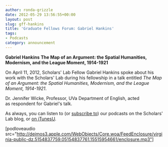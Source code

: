 ```yaml
---
author: ronda-grizzle
date: 2012-05-29 13:56:55+00:00
layout: post
slug: gff-hankins
title: 'Graduate Fellows Forum: Gabriel Hankins'
tags:
- Podcasts
category: announcement
---
```


**Gabriel Hankins**
**The Map of an Argument: the Spatial Humanities, Modernism, and the League Moment, 1914-1921**

On April 11, 2012, Scholars' Lab Fellow Gabriel Hankins spoke about his work with the Scholars' Lab during his fellowship in a talk entitled _The Map of an Argument: the Spatial Humanities, Modernism, and the League Moment, 1914-1921_.

Dr. Jennifer Wicke, Professor, UVa Department of English, acted as respondent for Gabriel's talk.

As always, you can listen to (or [subscribe to](http://www.scholarslab.org/category/podcasts/)) our podcasts on the Scholars' Lab blog, or [on iTunesU](http://itunes.apple.com/us/itunes-u/scholars-lab-speaker-series/id401906619).

[podloveaudio src="http://deimos3.apple.com/WebObjects/Core.woa/FeedEnclosure/virginia-public-dz.5154837759.05154837761.15515954661/enclosure.mp3"]
